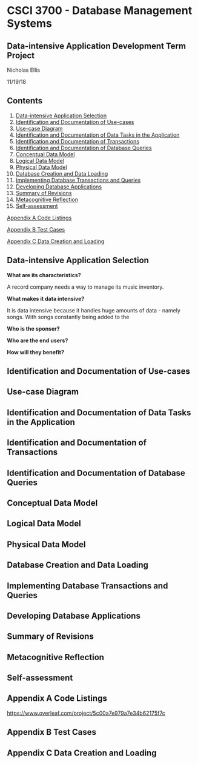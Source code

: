 # CSCI 3700 - Database Management Systems

## **Data-intensive Application Development Term Project**

Nicholas Ellis

11/19/18

## Contents

1. [Data-intensive Application Selection](#Data-intensive-Application-Selection)
2. [Identification and Documentation of Use-cases](#Identification-and-Documentation-of-Use-cases)
3. [Use-case Diagram](#Use-case-Diagram)
4. [Identification and Documentation of Data Tasks in the Application](#Identification-and-Documentation-of-Data-Tasks-in-the-Application)
5. [Identification and Documentation of Transactions](Identification-and-Documentation-of-Transactions)
6. [Identification and Documentation of Database Queries](#Identification-and-Documentation-of-Database-Queries)
7. [Conceptual Data Model](#Conceptual-Data-Model)
8. [Logical Data Model](#Logical-Data-Model)
9. [Physical Data Model](#Physical-Data-Model)
10. [Database Creation and Data Loading](#Database-Creation-and-Data-Loading)
11. [Implementing Database Transactions and Queries](#Implementing-Database-Transactions-and-Queries)
12. [Developing Database Applications](#Developing-Database-Applications)
13. [Summary of Revisions](#Summary-of-Revisions)
14. [Metacognitive Reflection](#Metacognitive-Reflection)
15. [Self-assessment](#Self-assessment)

[Appendix A Code Listings](#Appendix-A-Code-Listings)

[Appendix B Test Cases](#Appendix-B-Test-Cases)

[Appendix C Data Creation and Loading](#Appendix-C-Data-Creation-and-Loading)

## Data-intensive Application Selection

**What are its characteristics?** 

A record company needs a way to manage its music inventory. 

**What makes it data intensive?**

It is data intensive because it handles huge amounts of data - namely songs. With songs constantly being added to the 

**Who is the sponser?**

**Who are the end users?**

**How will they benefit?**

## Identification and Documentation of Use-cases



## Use-case Diagram



## Identification and Documentation of Data Tasks in the Application



## Identification and Documentation of Transactions



## Identification and Documentation of Database Queries



## Conceptual Data Model



## Logical Data Model



## Physical Data Model



## Database Creation and Data Loading



## Implementing Database Transactions and Queries



## Developing Database Applications



## Summary of Revisions



## Metacognitive Reflection



## Self-assessment



## Appendix A Code Listings

https://www.overleaf.com/project/5c00a7e979a7e34b62175f7c



## Appendix B Test Cases



## Appendix C Data Creation and Loading
